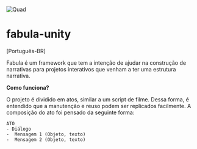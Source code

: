 ![Quad](https://user-images.githubusercontent.com/15524482/173712337-6a85a5c1-bbad-4d83-b4d9-af115acfbd60.png)


# fabula-unity

[Português-BR]

Fabula é um framework que tem a intenção de ajudar na construção de narrativas para projetos interativos que venham a ter uma estrutura narrativa.

**Como funciona?**

O projeto é dividido em atos, similar a um script de filme. 
Dessa forma, é entendido que a manutenção e reuso podem ser replicados facilmente.
A composição do ato foi pensado da seguinte forma:

    ATO
    - Diálogo
    -  Mensagem 1 (Objeto, texto)
    -  Mensagem 2 (Objeto, texto)
